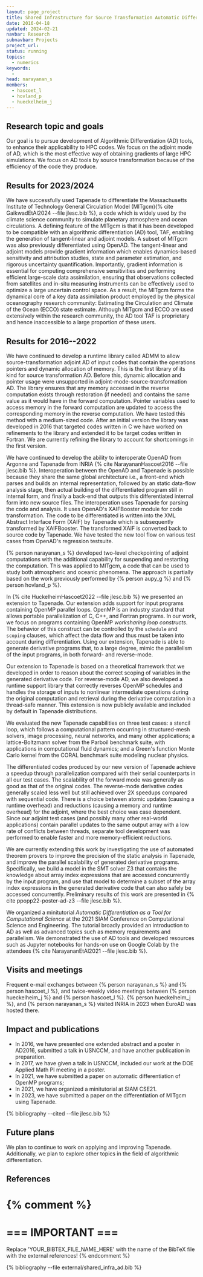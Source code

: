 ```yaml
---
layout: page_project
title: Shared Infrastructure for Source Transformation Automatic Differentiation
date: 2016-04-18
updated: 2024-02-21
navbar: Research
subnavbar: Projects
project_url:
status: running
topics: 
  - numerics
keywords:
  - 
head: narayanan_s
members: 
  - hascoet_l
  - hovland_p
  - hueckelheim_j
---
```


## Research topic and goals
Our goal is to pursue development of Algorithmic Differentiation (AD) tools, to enhance their applicability to HPC codes. We focus on the adjoint mode of AD, which is the most effective way of obtaining gradients of large HPC simulations. We focus on AD tools by source transformation because of the efficiency of the code they produce.

## Results for 2023/2024
We have successfully used Tapenade to differentiate the Massachusetts Institute of Technology General Circulation Model (MITgcm){% cite GaikwadEtAl2024 --file jlesc.bib %}, a code which is widely used by the climate science community to simulate planetary atmosphere and ocean circulations. A defining feature of the MITgcm is that it has been developed to be compatible with an algorithmic differentiation (AD) tool, TAF, enabling the generation of tangent-linear and adjoint models.  A subset of MITgcm was also previously differentiated using OpenAD. The tangent-linear and adjoint models provide gradient information which enables dynamics-based sensitivity and attribution studies, state and parameter estimation, and rigorous uncertainty quantification. Importantly, gradient information is essential for computing comprehensive sensitivities and performing efficient large-scale data assimilation, ensuring that observations collected from satellites and in-situ measuring instruments can be effectively used to optimize a large uncertain control space. As a result, the MITgcm forms the dynamical core of a key data assimilation product employed by the physical oceanography research community: Estimating the Circulation and Climate of the Ocean (ECCO) state estimate. Although MITgcm and ECCO are used extensively within the research community, the AD tool TAF is proprietary and hence inaccessible to a large proportion of these users.

## Results for 2016--2022

We have continued to develop a runtime library called ADMM to allow source-transformation adjoint AD of input codes that contain the operations pointers and dynamic allocation of memory. This is the first library of its kind for source transformation AD. Before this, dynamic allocation and pointer usage were unsupported in adjoint-mode-source-transformation AD.  The library ensures that any memory accessed in the reverse computation exists through restoration (if needed) and contains the same value as it would have in the forward computation. Pointer variables used to access memory in the forward computation are updated to access the corresponding memory in the reverse computation. We have tested this method with a medium-sized code. After an initial version the library was developed in 2016 that targeted codes written in C we have worked on refinements to the library and extended it to be target codes written in Fortran. We are currently refining the library to account for shortcomings in the first version.  

We have continued to develop the ability to interoperate OpenAD from Argonne and Tapenade from INRIA {% cite NarayananHascoet2016 --file jlesc.bib %}. Interoperation between the OpenAD and Tapenade is possible because they share the same global architecture i.e., a front-end which parses and builds an internal representation, followed by an static data-flow analysis stage, then actual building of the differentiated program still in internal form, and finally a back-end that outputs this differentiated internal form into new source files. The interoperation uses Tapenade for parsing the code and analysis. It uses OpenAD's XAIFBooster module for code transformation. The code to be differentiated is written into the XML Abstract Interface Form (XAIF) by Tapenade which is subsequently transformed by XAIFBooster. The transformed XAIF is converted back to source code by Tapenade. We have tested the new tool flow on various test cases from OpenAD's regression testsuite.

{% person narayanan_s %} developed two-level checkpointing of adjoint computations with the additional capability for suspending and restarting the computation. This was applied to MITgcm, a code that can be used to study both atmospheric and oceanic phenomena. The approach is partially based on the work previously performed by {% person aupy_g %} and {% person hovland_p %}.

In {% cite HuckelheimHascoet2022 --file jlesc.bib %} we presented an extension to Tapenade. Our extension adds support for input programs containing OpenMP parallel loops. OpenMP is an industry standard that allows portable parallelization of C, C++, and Fortran programs. In our work, we focus on programs containing OpenMP *worksharing loop constructs*. The behavior of this construct can be controlled by the `schedule` and `scoping` clauses, which affect the data flow and thus must be taken into account during differentiation. Using our extension, Tapenade is able to generate derivative programs that, to a large degree, mimic the parallelism of the input programs, in both forward- and reverse-mode.

Our extension to Tapenade is based on a theoretical framework that we developed in order to reason about the correct scoping of variables in the generated derivative code. For reverse-mode AD, we also developed a runtime support library that correctly reverses OpenMP schedules and handles the storage of inputs to nonlinear intermediate operations during the original computation and retrieval during the derivative computation in a thread-safe manner. This extension is now  publicly available and included by default in Tapenade distributions.

We evaluated the new Tapenade capabilities on three test cases: a stencil loop, which follows a computational pattern occurring in structured-mesh solvers, image processing, neural networks, and many other applications; a lattice-Boltzmann solver from the Parboil benchmark suite, with applications in computational fluid dynamics; and a Green's function Monte Carlo kernel from the CORAL benchmark suite modeling nuclear physics.

The differentiated codes produced by our new version of Tapenade achieve a speedup through parallelization compared with their serial counterparts in all our test cases. The scalability of the forward mode was generally as good as that of the original codes. The reverse-mode derivative codes generally scaled less well but still achieved over 2X speedups compared with sequential code. There is a choice between atomic updates (causing a runtime overhead) and reductions (causing a memory and runtime overhead) for the adjoint, where the best choice was case dependent. Since our adjoint test cases (and possibly many other real-world applications) contain parallel updates to the same output array with a low rate of conflicts between threads, separate tool development was performed to enable faster and more memory-efficient reductions.

We are currently extending this work by investigating the use of automated theorem provers to improve the precision of the static analysis in Tapenade, and improve the parallel scalability of generated derivative programs. Specifically, we build a model in the SMT solver Z3 that contains the knowledge about array index expressions that are accessed concurrently by the input program, and use that model to determine a subset of the array index expressions in the generated derivative code that can also safely be accessed concurrently. Preliminary results of this work are presented in {% cite ppopp22-poster-ad-z3 --file jlesc.bib %}.

We organized a minitutorial *Automatic Differentiation as a Tool for Computational Science* at the 2021 SIAM Conference on Computational Science and Engineering. The tutorial broadly provided an introduction to AD as well as advanced topics such as memory requirements and parallelism. We demonstrated the use of AD tools and developed resources such as Jupyter notebooks for hands-on use on Google Colab by the attendees {% cite NarayananEtAl2021 --file jlesc.bib %}.

## Visits and meetings
Frequent e-mail exchanges between {% person narayanan_s %} and {% person hascoet_l %}, and twice-weekly video meetings between {% person hueckelheim_j %} and {% person hascoet_l %}. {% person hueckelheim_j %}, and {% person narayanan_s %} visited INRIA in 2023 when EuroAD was hosted there. 

## Impact and publications

* In 2016, we have presented one extended abstract and a poster in AD2016, submitted a talk in USNCCM, and have another publication in preparation.
* In 2017, we have given a talk in USNCCM, included our work at the DOE Applied Math PI meeting in a poster.
* In 2021, we have submitted a paper on automatic differentiation of OpenMP programs; 
* In 2021, we have organized a minitutorial at SIAM CSE21.
* In 2023, we have submitted a paper on the differentiation of MITgcm using Tapenade.

<!--
{% comment %}
=============================
== CITING OWN PUBLICATIONS ==
=============================

You can list your own publications below in case you did not cite them in the text
(which you should do, though).
Use the Liquid citing syntax as explained in the wiki:
https://github.com/JLESC/jlesc.github.io/wiki/Markup-Language#cite-and-list-publications
Remember to use the `--file jlesc.bib` with the `cite` tag.

=====================================
== START HERE WITH YOUR ADDITIONAL REFERENCES ==
{% endcomment %}



{% comment %}
== NO MORE BELOW THIS ==
========================
{% endcomment %}
-->

{% bibliography --cited --file jlesc.bib %}


## Future plans
We plan to continue to work on applying and improving Tapenade. Additionally, we plan to explore other
topics in the field of algorithmic differentiation.

## References

{% comment %}
=================
=== IMPORTANT ===
=================

Replace 'YOUR_BIBTEX_FILE_NAME_HERE' with the name of the BibTeX file with the external references!
{% endcomment %}

{% bibliography --file external/shared_infra_ad.bib %}
